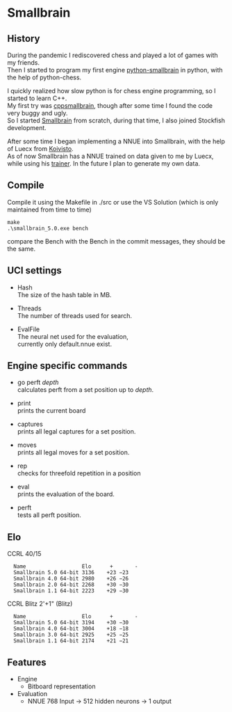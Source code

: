 # Smallbrain

## History

During the pandemic I rediscovered chess and played a lot of games with my friends.<br>
Then I started to program my first engine [python-smallbrain](https://github.com/Disservin/python-smallbrain) in python, with the help of python-chess.<br>

I quickly realized how slow python is for chess engine programming, so I started to learn C++.<br>
My first try was [cppsmallbrain](https://github.com/Disservin/cppsmallbrain), though after some time I found the code very buggy and ugly.<br>
So I started [Smallbrain](https://github.com/Disservin/Smallbrain) from scratch, during that time, I also joined Stockfish development. <br>

After some time I began implementing a NNUE into Smallbrain, with the help of Luecx from [Koivisto](https://github.com/Luecx/Koivisto).<br>
As of now Smallbrain has a NNUE trained on data given to me by Luecx, while using his [trainer](https://github.com/Luecx/CudAD).
In the future I plan to generate my own data.

## Compile

Compile it using the Makefile in ./src or use the VS Solution (which is only maintained from time to time)<br>
```
make
.\smallbrain_5.0.exe bench
```
compare the Bench with the Bench in the commit messages,
they should be the same.

## UCI settings
* Hash<br>
  The size of the hash table in MB. 
  
* Threads<br>
  The number of threads used for search. 
  
* EvalFile<br>
  The neural net used for the evaluation,<br>
  currently only default.nnue exist.
  
## Engine specific commands
* go perft *depth*<br>
  calculates perft from a set position up to *depth*.
  
* print<br>
  prints the current board
  
* captures<br>
  prints all legal captures for a set position.
  
* moves<br>
  prints all legal moves for a set position.
  
* rep<br>
  checks for threefold repetition in a position
  
* eval<br>
  prints the evaluation of the board.
  
* perft<br>
  tests all perft position.

## Elo
CCRL 40/15

```
  Name                  Elo      +       -
  Smallbrain 5.0 64-bit	3136	+23	−23
  Smallbrain 4.0 64-bit	2980	+26	−26
  Smallbrain 2.0 64-bit	2268	+30	−30
  Smallbrain 1.1 64-bit	2223	+29	−30
```
 CCRL Blitz 2'+1" (Blitz)
```
  Name                  Elo      +       -
  Smallbrain 5.0 64-bit	3194	+30	−30
  Smallbrain 4.0 64-bit	3004	+18	−18
  Smallbrain 3.0 64-bit	2925	+25	−25
  Smallbrain 1.1 64-bit	2174	+21	−21
```

## Features
* Engine
  * Bitboard representation
* Evaluation
  * NNUE 768 Input -> 512 hidden neurons -> 1 output
